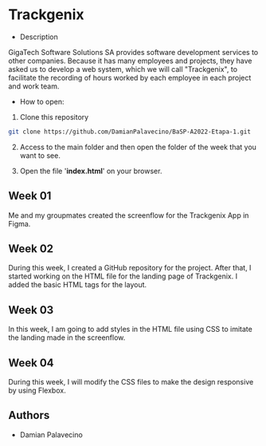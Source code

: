 # Trackgenix

- Description

GigaTech Software Solutions SA provides software development services to other companies. Because it has many employees and projects, they have asked us to develop a web system, which we will call "Trackgenix", to facilitate the recording of hours worked by each employee in each project and work team.

- How to open:

1. Clone this repository

```bash
git clone https://github.com/DamianPalavecino/BaSP-A2022-Etapa-1.git
```

2. Access to the main folder and then open the folder of the week that you want to see.

3. Open the file '**index.html**' on your browser.

## Week 01

Me and my groupmates created the screenflow for the Trackgenix App in Figma.

## Week 02

During this week, I created a GitHub repository for the project. After that, I started working on the HTML file for the landing page of Trackgenix. I added the basic HTML tags for the layout.

## Week 03

In this week, I am going to add styles in the HTML file using CSS to imitate the landing made in the screenflow.

## Week 04

During this week, I will modify the CSS files to make the design responsive by using Flexbox.

## Authors

- Damian Palavecino
